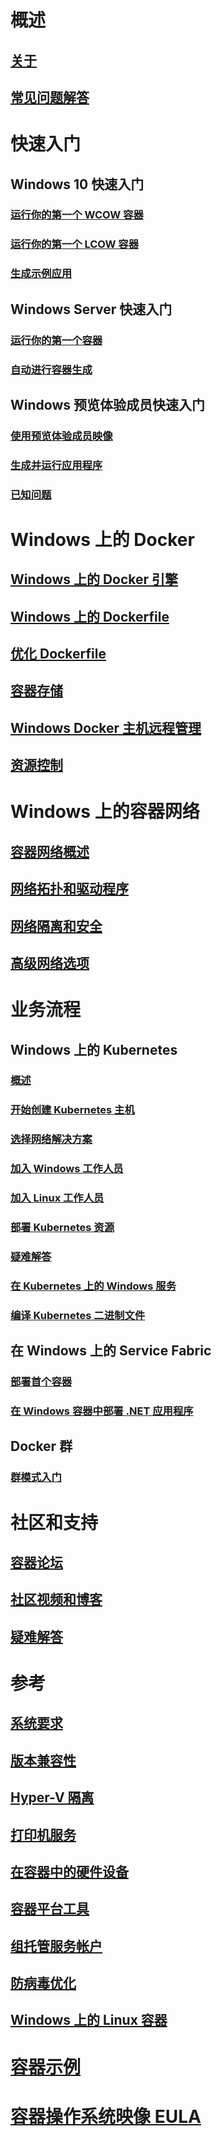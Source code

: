 # 概述
## [关于](about/index.md)
## [常见问题解答](about/faq.md)

# 快速入门
## Windows 10 快速入门
### [运行你的第一个 WCOW 容器](quick-start/quick-start-windows-10.md)
### [运行你的第一个 LCOW 容器](quick-start/quick-start-windows-10-linux.md)
### [生成示例应用](quick-start/building-sample-app.md)
## Windows Server 快速入门
### [运行你的第一个容器](quick-start/quick-start-windows-server.md)
### [自动进行容器生成](quick-start/quick-start-images.md)
## Windows 预览体验成员快速入门
### [使用预览体验成员映像](quick-start/Using-Insider-Container-Images.md)
### [生成并运行应用程序](quick-start/Nano-RS3-.NET-Core-and-PS.md)
### [已知问题](quick-start/Insider-Known-Issues.md)

# Windows 上的 Docker
## [Windows 上的 Docker 引擎](manage-docker/configure-docker-daemon.md)
## [Windows 上的 Dockerfile](manage-docker/manage-windows-dockerfile.md)
## [优化 Dockerfile](manage-docker/optimize-windows-dockerfile.md)
## [容器存储](manage-containers/container-storage.md)
## [Windows Docker 主机远程管理](management/manage_remotehost.md)
## [资源控制](manage-containers/resource-controls.md)

# Windows 上的容器网络
## [容器网络概述](container-networking/architecture.md)
## [网络拓扑和驱动程序](container-networking/network-drivers-topologies.md)
## [网络隔离和安全](container-networking/network-isolation-security.md)
## [高级网络选项](container-networking/advanced.md)

# 业务流程
## Windows 上的 Kubernetes 
### [概述](kubernetes/getting-started-kubernetes-windows.md)
### [开始创建 Kubernetes 主机](kubernetes/creating-a-linux-master.md)
### [选择网络解决方案](kubernetes/network-topologies.md)
### [加入 Windows 工作人员](kubernetes/joining-windows-workers.md)
### [加入 Linux 工作人员](kubernetes/joining-linux-workers.md)
### [部署 Kubernetes 资源](kubernetes/deploying-resources.md)
### [疑难解答](kubernetes/common-problems.md)
### [在 Kubernetes 上的 Windows 服务](kubernetes/kube-windows-services.md)
### [编译 Kubernetes 二进制文件](kubernetes/compiling-kubernetes-binaries.md)
## 在 Windows 上的 Service Fabric
### [部署首个容器](/azure/service-fabric/service-fabric-quickstart-containers)
### [在 Windows 容器中部署 .NET 应用程序](/azure/service-fabric/service-fabric-host-app-in-a-container) 
## Docker 群
### [群模式入门](manage-containers/swarm-mode.md)

# 社区和支持
## [容器论坛](https://social.msdn.microsoft.com/Forums/en-US/home?forum=windowscontainers)
## [社区视频和博客](communitylinks.md)
## [疑难解答](troubleshooting.md)

# 参考
## [系统要求](deploy-containers/system-requirements.md)
## [版本兼容性](deploy-containers/version-compatibility.md)
## [Hyper-V 隔离](manage-containers/hyperv-container.md)
## [打印机服务](deploy-containers/print-spooler.md)
## [在容器中的硬件设备](deploy-containers/hardware-devices-in-containers.md)
## [容器平台工具](deploy-containers/containerd.md)
## [组托管服务帐户](manage-containers/manage-serviceaccounts.md)
## [防病毒优化](https://msdn.microsoft.com/en-us/windows/hardware/drivers/ifs/anti-virus-optimization-for-windows-containers)
## [Windows 上的 Linux 容器](deploy-containers/linux-containers.md)

# [容器示例](samples.md)

# [容器操作系统映像 EULA](Images_EULA.md)
